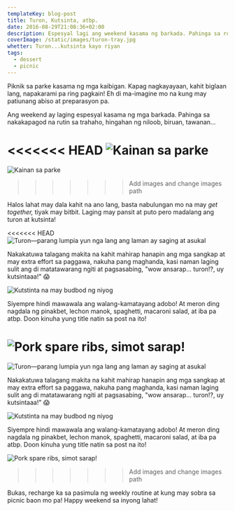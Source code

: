```yaml
---
templateKey: blog-post
title: Turon, Kutsinta, atbp.
date: 2016-08-29T21:08:36+02:00
description: Espesyal lagi ang weekend kasama ng barkada. Pahinga sa rutin, biruan, tawanan...
coverImage: /static/images/turon-tray.jpg
whetter: Turon...kutsinta kayo riyan
tags:
  - dessert
  - picnic
---
```


Piknik sa parke kasama ng mga kaibigan. Kapag nagkayayaan, kahit biglaan lang, napakarami pa ring pagkain! Eh di ma-imagine mo na kung may patiunang abiso at preparasyon pa.

Ang weekend ay laging espesyal kasama ng mga barkada. Pahinga sa nakakapagod na rutin sa trahaho, hingahan ng niloob, biruan, tawanan...

<<<<<<< HEAD
![Kainan sa parke](/static/images/picnic-table.jpg?nf_resize=fit&w=960)
=======
![Kainan sa parke](/static/images/picnic-table.jpg)
>>>>>>> Add images and change images path

Halos lahat may dala kahit na ano lang, basta nabulungan mo na may _get together,_ tiyak may bitbit. Laging may pansit at puto pero madalang ang turon at kutsinta!

<<<<<<< HEAD
![Turon—parang lumpia yun nga lang ang laman ay saging at asukal](/static/images/turon-tray.jpg?nf_resize=fit&w=960)

Nakakatuwa talagang makita na kahit mahirap hanapin ang mga sangkap at may extra effort sa paggawa, nakuha pang maghanda, kasi naman laging sulit ang di matatawarang ngiti at pagsasabing, "wow ansarap... turon!?, uy kutsintaaa!" 😱

![Kutstinta na may budbod ng niyog](/static/images/cuchinta-tray.jpg?nf_resize=fit&w=960)

Siyempre hindi mawawala ang walang-kamatayang adobo! At meron ding nagdala ng pinakbet, lechon manok, spaghetti, macaroni salad, at iba pa atbp. Doon kinuha yung title natin sa post na ito!

![Pork spare ribs, simot sarap!](/static/images/spare-rib-adobo.jpg?nf_resize=fit&w=960)
=======
![Turon—parang lumpia yun nga lang ang laman ay saging at asukal](/static/images/turon-tray.jpg)

Nakakatuwa talagang makita na kahit mahirap hanapin ang mga sangkap at may extra effort sa paggawa, nakuha pang maghanda, kasi naman laging sulit ang di matatawarang ngiti at pagsasabing, "wow ansarap... turon!?, uy kutsintaaa!" 😱

![Kutstinta na may budbod ng niyog](/static/images/cuchinta-tray.jpg)

Siyempre hindi mawawala ang walang-kamatayang adobo! At meron ding nagdala ng pinakbet, lechon manok, spaghetti, macaroni salad, at iba pa atbp. Doon kinuha yung title natin sa post na ito!

![Pork spare ribs, simot sarap!](/static/images/spare-rib-adobo.jpg)
>>>>>>> Add images and change images path

Bukas, recharge ka sa pasimula ng weekly routine at kung may sobra sa picnic baon mo pa! Happy weekend sa inyong lahat!

